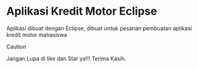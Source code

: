 # Aplikasi Kredit Motor Eclipse

<p>Aplikasi dibuat dengan Eclipse, dibuat untuk pesanan pembuatan aplikasi kredit motor mahasiswa</p>

> [!CAUTION]
> Jangan Lupa di like dan Star ya!!! Terima Kasih.